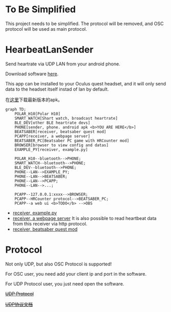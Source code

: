 # To Be Simplified

This project needs to be simplified. The protocol will be removed, and OSC protocol will be used as main protocol.

# HearbeatLanSender

Send heartrate via UDP LAN from your android phone.

Download software [here](https://github.com/frto027/HeartbeatLanServer/releases/latest).

This app can be installed to your Oculus quest headset, and it will only send data to the headset itself instad of lan by default.

在[这里](https://github.com/frto027/HeartbeatLanServer/releases/latest)下载最新版本的apk。

```mermaid
graph TD;
    POLAR_H10[Polar H10]
    SMART_WATCH[Shart watch, broadcast heartrate]
    BLE_DEV[other BLE heartrate devs]
    PHONE[sender, phone. android apk <b>YOU ARE HERE</b>]
    BEATSABER[receiver, beatsaber quest mod]
    PCAPP[receiver, a webpage server]
    BEATSABER_PC[Beatsaber PC game with HRCounter mod]
    BROWSER[browser to view config and datas]
    EXAMPLE_PY[receiver, example.py]

    POLAR_H10--bluetooth-->PHONE;
    SMART_WATCH--bluetooth-->PHONE;
    BLE_DEV--bluetooth-->PHONE;
    PHONE--LAN-->EXAMPLE_PY;
    PHONE--LAN-->BEATSABER;
    PHONE--LAN-->PCAPP;
    PHONE--LAN-->...;

    PCAPP--127.0.0.1:xxxx-->BROWSER;
    PCAPP--HRCounter protocol-->BEATSABER_PC;
    PCAPP--a web ui <b>TODO</b> -->OBS

```

- [receiver, example.py](script/client_example.py)
- [receiver, a webpage server](https://github.com/frto027/HeartbeatLanClient) It is also possible to read heartbeat data from this receiver via http protocol.
- [receiver, beatsaber quest mod](https://github.com/frto027/HeartBeatLanClientBSQuest)

# Protocol

Not only UDP, but also OSC Protocol is supported!

For OSC user, you need add your client ip and port in the software.

For UDP Protocol user, you just need open the software.

~~[UDP Protocol](Protocol.md)~~

~~[UDP协议文档](./script/Readme.md)~~
